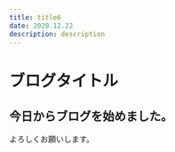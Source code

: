 ```yaml
---
title: title6
date: 2020.12.22
description: description
---
```

# ブログタイトル
## 今日からブログを始めました。
よろしくお願いします。

